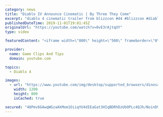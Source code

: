 ```yaml
---
category: news
title: "Diablo IV Announce Cinematic | By Three They Come"
excerpt: "diablo 4 cinematic trailer from blizzcon #d4 #blizzcon #diablo."
publishedDateTime: 2019-11-01T19:01:45Z
originalUrl: "https://youtube.com/watch?v=0vE3rAjtqUY"
type: video

featuredContent: "<iframe width=\"800\" height=\"500\" frameborder=\"0\" src=\"https://www.youtube.com/embed/0vE3rAjtqUY\" allow=\"accelerometer; autoplay; encrypted-media; gyroscope; picture-in-picture\" allowfullscreen></iframe>"

provider:
  name: Game Clips And Tips
  domain: youtube.com

topics:
  - Diablo 4

images:
  - url: "https://www.youtube.com/img/desktop/supported_browsers/dinosaur.png"
    width: 1200
    height: 800
    isCached: true

secured: "48Pmv6GAwqWGzaAkMom1OiiqYU4dIEaGat3HIqBDRhDzUbOPLc4QJh/NoinD9apA4D60uiTIeSftVxbzSfssrIFznFxJTb1f/2y3edtDG6HfN+JFqHEfWgWT8Wj+V9MLgLm1wXurvLPSWedQzV5usqRR8pVXkIGdodiJkBVUz6nEIaDT2vKHayjvJ3PFGmJ7wdOstj9M4WItSrTfhPzhZAlMjvrjaQBeazj2/9LYZC2sJtLWGNUFD1ASo8FeOtG+1MRQVFdTa4QV8jBk1V8EH4ATdJCU1ZZeHqJano9pJSAUDsKWb8dDXoVZ7G35D+BfAx1daezIXYiM0jvB1gGBaf3i17kYNXBQ1MrhEuvEWjBHXfTwXBTpay5MMZKNhnoI9114BlhI03rWdNyhonHxNA==;Ej6e0GOo+uBo8xZlqu8SYQ=="
---
```


